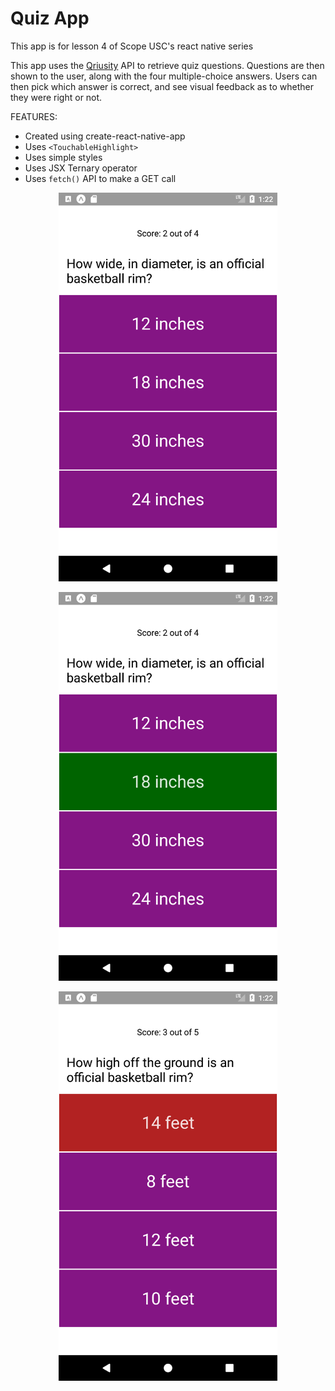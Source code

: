 # Quiz App

This app is for lesson 4 of Scope USC's react native series

This app uses the [Qriusity](https://qriusity.com/) API to retrieve quiz questions.
Questions are then shown to the user, along with the four multiple-choice answers. Users
can then pick which answer is correct, and see visual feedback as to whether they
were right or not.

FEATURES:
* Created using create-react-native-app
* Uses `<TouchableHighlight>`
* Uses simple styles
* Uses JSX Ternary operator
* Uses `fetch()` API to make a GET call

<p align="center">
  <img src="images/normal.png" width="350"/>
</p>

<p align="center">
  <img src="images/right.png" width="350"/>
</p>

<p align="center">
  <img src="images/wrong.png" width="350"/>
</p>
